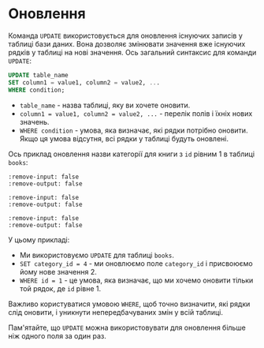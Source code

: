 # Оновлення

Команда `UPDATE` використовується для оновлення існуючих записів у таблиці бази даних. Вона дозволяє змінювати значення вже існуючих рядків у таблиці на нові значення. Ось загальний синтаксис для команди `UPDATE`:

```sql
UPDATE table_name
SET column1 = value1, column2 = value2, ...
WHERE condition;
```

- `table_name` - назва таблиці, яку ви хочете оновити.
- `column1 = value1, column2 = value2, ...` - перелік полів і їхніх нових значень.
- `WHERE condition` - умова, яка визначає, які рядки потрібно оновити. Якщо ця умова відсутня, всі рядки у таблиці будуть оновлені.

Ось приклад оновлення назви категорії для книги з `id` рівним 1 в таблиці `books`:

```{embed} #select-books-before-update
:remove-input: false
:remove-output: false
```

```{embed} #update-books
:remove-input: false
:remove-output: false
```

```{embed} #select-books-after-update
:remove-input: false
:remove-output: false
```

У цьому прикладі:
- Ми використовуємо `UPDATE` для таблиці `books`.
- `SET category_id = 4` - ми оновлюємо поле `category_id` і присвоюємо йому нове значення 2.
- `WHERE id = 1` - це умова, яка визначає, що ми хочемо оновити тільки той рядок, де `id` рівне 1.

Важливо користуватися умовою `WHERE`, щоб точно визначити, які рядки слід оновити, і уникнути непередбачуваних змін у всій таблиці.

Пам'ятайте, що `UPDATE` можна використовувати для оновлення більше ніж одного поля за один раз.